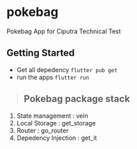 # pokebag

  

Pokebag App for Ciputra Technical Test

  

## Getting Started

  
- Get all depedency
    `flutter pub get`
- run the apps
    `flutter run`

    

> Pokebag package stack
> -

 1. State management : vein
 2. Local Storage : get_storage
 3. Router : go_router
 4. Depedency Injection : get_it
